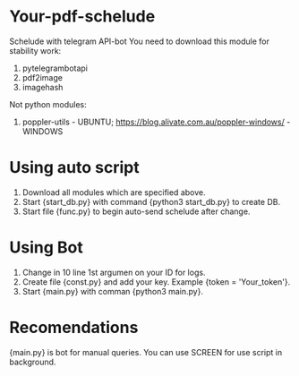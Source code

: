 # Your-pdf-schelude
Schelude with telegram API-bot
You need to download this module for stability work:
1) pytelegrambotapi
2) pdf2image
3) imagehash

Not python modules:
1) poppler-utils - UBUNTU; https://blog.alivate.com.au/poppler-windows/ - WINDOWS

# Using auto script
1) Download all modules which are specified above.
2) Start {start_db.py} with command {python3 start_db.py} to create DB.
3) Start file {func.py} to begin auto-send schelude after change.

# Using Bot
1) Change in 10 line 1st argumen on your ID for logs.
2) Create file {const.py} and add your key. Example {token = 'Your_token'}.
3) Start {main.py} with comman {python3 main.py}.


# Recomendations
 {main.py} is bot for manual queries.
 You can use SCREEN for use script in background.